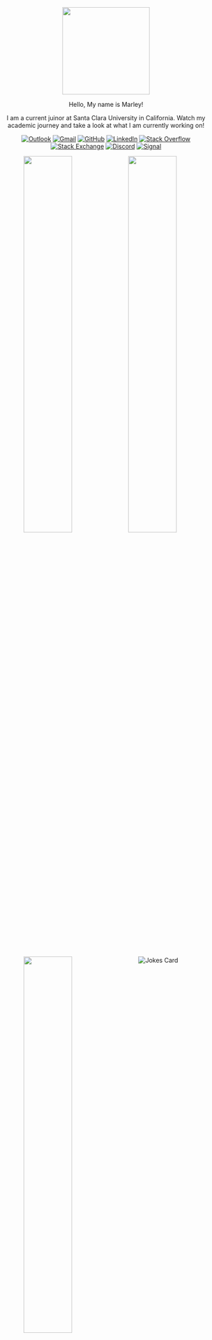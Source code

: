 <div id = "header" align = "center">
    <img src= "https://media3.giphy.com/media/SUcApSWjPwQMARvcM8/giphy.gif?cid=790b7611526d4cf52814ae817d2ba597a1770abe4c7ec68e&rid=giphy.gif&ct=s" width="200" height="200">
    <div>
         <p> Hello, My name is Marley! <p>
      <p> I am a current juinor at Santa Clara University in California. Watch my academic journey and take a look at what I am currently working on!</p>
      
<p align="center">
    <a href="https://github.com/marleyyvon" target="_blank"><img alt="Outlook" src="https://img.shields.io/badge/Microsoft_Outlook-0078D4?style=flat-square&logo=microsoft-outlook&logoColor=white"></a>
    <a href="https://github.com/marleyyvon" target="_blank"><img alt="Gmail" src="https://img.shields.io/badge/Gmail-D14836?style=flat-square&logo=gmail&logoColor=white"></a>
    <a href="https://github.com/marleyyvon" target="_blank"><img alt="GitHub" src="https://img.shields.io/badge/-@marleyyvon-181717?style=flat-square&logo=GitHub&logoColor=white"></a>
    <a href="https://www.linkedin.com/in/marleywill" target="_blank"><img alt="LinkedIn" src="https://img.shields.io/badge/-LinkedIn-0077B5?style=flat-square&logo=Linkedin&logoColor=white"></a>
    <a href="https://stackoverflow.com/" target="_blank"><img alt="Stack Overflow" src="https://img.shields.io/badge/-Stack%20Overflow-FE7A16?style=flat-square&logo=Stack-Overflow&logoColor=white"></a>
    <a href="https://stackexchange.com" target="_blank"><img alt="Stack Exchange" src="https://img.shields.io/badge/-Stack%20Exchange-1E5297?style=flat-square&logo=Stack-Exchange&logoColor=white"></a>
    <a href="https://discord.com" target="_blank"><img alt="Discord" src="https://img.shields.io/badge/%3CDiscord%3E-%237289DA.svg?style=flat&square&logo=discord&logoColor=white))"></a>
     <a href="https://github.com/marleyyvon" target="_blank"><img alt="Signal" src="https://img.shields.io/badge/Signal-%23039BE5.svg?style=flat-square&logo=Signal&logoColor=white"></a>

</p>
      
      
    
<img align="left" width="47%" src="https://github-readme-stats.vercel.app/api?username=marleyyvon&show_icons=true&theme=radical" />
<img align="left" width="47%" src="http://github-readme-streak-stats.herokuapp.com?user=marleyyvon&theme=radical&include_all_commits=true&count_private=true&date_format=M%20j%5B%2C%20Y%5D" />
<img align="left" width="47%" src="https://github-readme-stats.vercel.app/api/top-langs/?username=marleyyvon&layout=compact" />
<img src="https://readme-jokes.vercel.app/api?hideBorder&theme=radical" alt="Jokes Card" />
     

